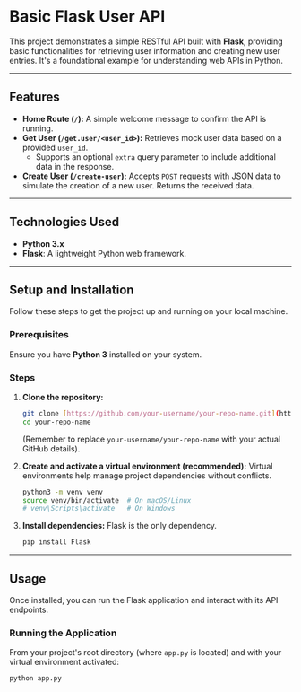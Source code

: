 # Basic Flask User API

This project demonstrates a simple RESTful API built with **Flask**, providing basic functionalities for retrieving user information and creating new user entries. It's a foundational example for understanding web APIs in Python.

---

## Features

* **Home Route (`/`):** A simple welcome message to confirm the API is running.
* **Get User (`/get.user/<user_id>`):** Retrieves mock user data based on a provided `user_id`.
    * Supports an optional `extra` query parameter to include additional data in the response.
* **Create User (`/create-user`):** Accepts `POST` requests with JSON data to simulate the creation of a new user. Returns the received data.

---

## Technologies Used

* **Python 3.x**
* **Flask**: A lightweight Python web framework.

---

## Setup and Installation

Follow these steps to get the project up and running on your local machine.

### Prerequisites

Ensure you have **Python 3** installed on your system.

### Steps

1.  **Clone the repository:**
    ```bash
    git clone [https://github.com/your-username/your-repo-name.git](https://github.com/your-username/your-repo-name.git)
    cd your-repo-name
    ```
    (Remember to replace `your-username/your-repo-name` with your actual GitHub details).

2.  **Create and activate a virtual environment (recommended):**
    Virtual environments help manage project dependencies without conflicts.
    ```bash
    python3 -m venv venv
    source venv/bin/activate  # On macOS/Linux
    # venv\Scripts\activate   # On Windows
    ```

3.  **Install dependencies:**
    Flask is the only dependency.
    ```bash
    pip install Flask
    ```

---

## Usage

Once installed, you can run the Flask application and interact with its API endpoints.

### Running the Application

From your project's root directory (where `app.py` is located) and with your virtual environment activated:

```bash
python app.py

